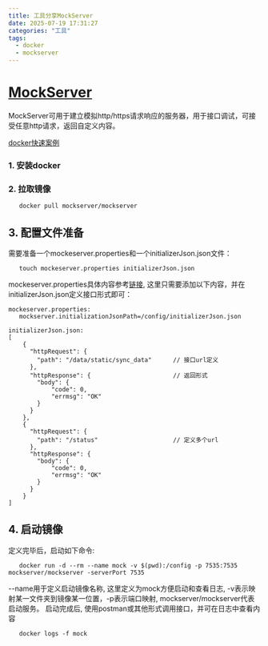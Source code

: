 ```yaml
---
title: 工具分享MockServer
date: 2025-07-19 17:31:27
categories: "工具"
tags:
  - docker
  - mockserver
---
```

# [MockServer](https://github.com/mock-server/mockserver)

MockServer可用于建立模拟http/https请求响应的服务器，用于接口调试，可接受任意http请求，返回自定义内容。

[docker快速案例](https://www.mock-server.com/where/docker.html)

### 1. 安装docker
### 2. 拉取镜像 
```
   docker pull mockserver/mockserver
```
## 3. 配置文件准备
   需要准备一个mockeserver.properties和一个initializerJson.json文件：
```
   touch mockeserver.properties initializerJson.json
```
   mockeserver.properties具体内容参考[链接](https://www.mock-server.com/mock_server/configuration_properties.html), 这里只需要添加以下内容，并在initializerJson.json定义接口形式即可：
```
mockeserver.properties:
   mockserver.initializationJsonPath=/config/initializerJson.json

initializerJson.json:
[
    {
      "httpRequest": {
        "path": "/data/static/sync_data"      // 接口url定义
      },
      "httpResponse": {                       // 返回形式
        "body": {
            "code": 0,
            "errmsg": "OK"
        }
      }
    },
    {
      "httpRequest": {
        "path": "/status"                     // 定义多个url
      },
      "httpResponse": {
        "body": {
            "code": 0,
            "errmsg": "OK"
        }
      }
    }
]
```
## 4. 启动镜像
   定义完毕后，启动如下命令:
```
   docker run -d --rm --name mock -v $(pwd):/config -p 7535:7535  mockserver/mockserver -serverPort 7535
```
   --name用于定义启动镜像名称, 这里定义为mock方便启动和查看日志, -v表示映射某一文件夹到镜像某一位置，-p表示端口映射, mockserver/mockserver代表启动服务。
   启动完成后, 使用postman或其他形式调用接口，并可在日志中查看内容
```
   docker logs -f mock
```